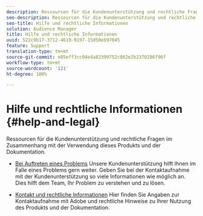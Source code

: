 ```yaml
---
description: Ressourcen für die Kundenunterstützung und rechtliche Fragen im Zusammenhang mit der Verwendung dieses Produkts und der Dokumentation.
seo-description: Ressourcen für die Kundenunterstützung und rechtliche Fragen im Zusammenhang mit der Verwendung dieses Produkts und der Dokumentation.
seo-title: Hilfe und rechtliche Informationen
solution: Audience Manager
title: Hilfe und rechtliche Informationen
uuid: 522c9b17-3712-4619-9197-15d50eb97045
feature: Support
translation-type: tm+mt
source-git-commit: e05eff3cc04e4a82399752c862e2b2370286f96f
workflow-type: tm+mt
source-wordcount: '121'
ht-degree: 100%

---
```



# Hilfe und rechtliche Informationen {#help-and-legal}

Ressourcen für die Kundenunterstützung und rechtliche Fragen im Zusammenhang mit der Verwendung dieses Produkts und der Dokumentation.

* [Bei Auftreten eines Problems](/help/using/help-legal/help-problem.md)
Unsere Kundenunterstützung hilft Ihnen im Falle eines Problems gern weiter. Geben Sie bei der Kontaktaufnahme mit der Kundenunterstützung so viele Informationen wie möglich an. Dies hilft dem Team, Ihr Problem zu verstehen und zu lösen.


* [Kontakt und rechtliche Informationen](/help/using/help-legal/help-legal-contact.md)
Hier finden Sie Angaben zur Kontaktaufnahme mit Adobe und rechtliche Hinweise zu Ihrer Nutzung des Produkts und der Dokumentation.
